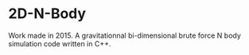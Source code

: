 # 2D-N-Body
Work made in 2015. A gravitationnal bi-dimensional brute force N body simulation code written in C++.
